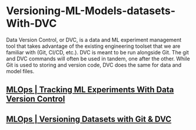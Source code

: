# Versioning-ML-Models-datasets-With-DVC

Data Version Control, or DVC, is a data and ML experiment management tool that takes advantage of the existing engineering toolset that we are familiar with (Git, CI/CD, etc.). DVC is meant to be run alongside Git. The git and DVC commands will often be used in tandem, one after the other. While Git is used to storing and version code, DVC does the same for data and model files.

## [MLOps | Tracking ML Experiments With Data Version Control](https://www.analyticsvidhya.com/blog/2021/06/mlops-tracking-ml-experiments-with-data-version-control/)

## [MLOps | Versioning Datasets with Git & DVC](https://www.analyticsvidhya.com/blog/2021/06/mlops-versioning-datasets-with-git-dvc/)
